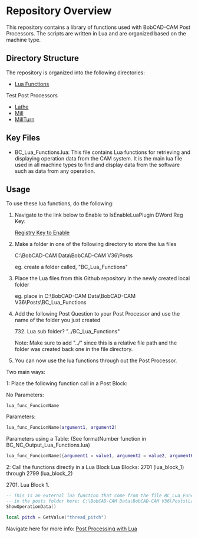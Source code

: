 # Repository Overview

This repository contains a library of functions used with BobCAD-CAM Post Processors. 
The scripts are written in Lua and are organized based on the machine type. 

## Directory Structure

The repository is organized into the following directories:

- [Lua Functions](Posts/BC_Lua_Functions/)

Test Post Processors
- [Lathe](Posts/Lathe/)
- [Mill](Posts/Mill/)
- [MillTurn](Posts/MillTurn/)

## Key Files

- BC_Lua_Functions.lua: This file contains Lua functions for retrieving and displaying operation data from the CAM system. 
It is the main lua file used in all machine types to find and 
display data from the software such as data from any operation.

## Usage

To use these lua functions, do the following:

1. Navigate to the link below to Enable to IsEnableLuaPlugin DWord Reg Key:

    [Registry Key to Enable](https://bobcad.com/components/webhelp/BC_Lua/RegistryKeytoEnable.html)

2. Make a folder in one of the following directory to store the lua files

    C:\BobCAD-CAM Data\BobCAD-CAM V36\Posts

    eg. create a folder called, "BC_Lua_Functions" 

3. Place the Lua files from this Github repository in the newly created local folder

    eg. place in C:\BobCAD-CAM Data\BobCAD-CAM V36\Posts\BC_Lua_Functions

4. Add the following Post Question to your Post Processor and use the name of the folder you just created

    732\. Lua sub folder? "../BC_Lua_Functions" 

    Note: Make sure to add "../" since this is a relative file path and the folder was created back one in the file directory.

5. You can now use the lua functions through out the Post Processor. 

Two main ways:

1: Place the following function call in a Post Block:
    
No Parameters: 
```
lua_func_FuncionName
```
Parameters:
```lua
lua_func_FuncionName(argument1, argument2)
```

Parameters using a Table: (See formatNumber function in BC_NC_Output_Lua_Functions.lua)
```lua
lua_func_FuncionName({argument1 = value1, argument2 = value2, argument6 = value6})
```

2: Call the functions directly in a Lua Block
Lua Blocks: 2701 (lua_block_1) through 2799 (lua_block_2)


2701\. Lua Block 1.

```lua
-- This is an external lua function that come from the file BC_Lua_Functions.lua
-- in the posts folder here: C:\BobCAD-CAM Data\BobCAD-CAM V36\Posts\Lathe\BC_Lua_Functions 
ShowOperationData()

local pitch = GetValue("thread_pitch")
```



Navigate here for more info:
[Post Processing with Lua](https://bobcad.com/components/webhelp/BC_Lua/PostProcessing.html)

